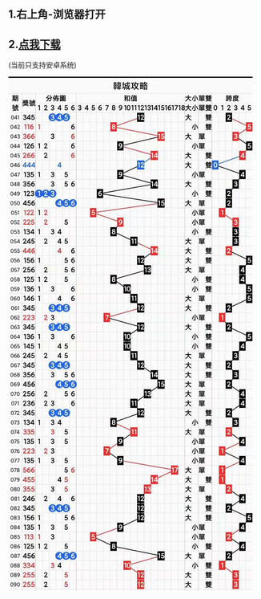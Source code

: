 ## 1.右上角-浏览器打开

## 2.[点我下载](https://github.com/7BlackHart/k_o_r_e_a_3/releases/download/1.0/korea3_1.0.apk)

(当前只支持安卓系统)

![chart](https://github.com/7BlackHart/k_o_r_e_a_3/blob/main/chart.jpg)
